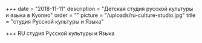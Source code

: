 +++
date = "2018-11-11"
description = "Детская студия русской культуры и языка в Куопио"
order = ""
picture = "/uploads/ru-culture-studio.jpg"
title = "студия Русской культуры и Языка"

+++
RU
студия Русской культуры и Языка